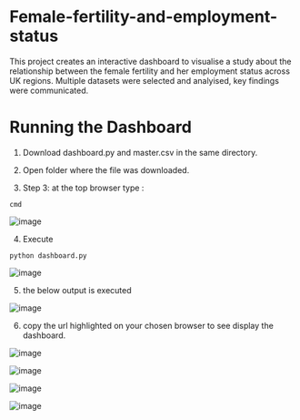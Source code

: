 # Female-fertility-and-employment-status
This project creates an interactive dashboard to visualise a study about the relationship between the female fertility and her employment status across UK regions. Multiple datasets were selected and analyised, key findings were communicated.


# Running the Dashboard
1) Download dashboard.py and  master.csv in the same directory.

2) Open folder where the file was downloaded.

3) Step 3: at the top browser type :
```
cmd
```
![image](https://user-images.githubusercontent.com/57564713/185801227-6c8f5824-89a0-44a1-8bcb-6486cfba828b.png)


4) Execute 
```
python dashboard.py
```
![image](https://user-images.githubusercontent.com/57564713/185801170-f882f9df-43de-43fa-9899-e42f80ea12cf.png)




5) the below output is executed

![image](https://user-images.githubusercontent.com/57564713/185801264-f0cb8fcd-711e-47f2-9237-d11e61c1955c.png)




6) copy the url highlighted on your chosen browser to see display the dashboard.

![image](https://user-images.githubusercontent.com/57564713/185801678-a75236d1-5cc5-4593-8147-d4a51281e2fb.png)



![image](https://user-images.githubusercontent.com/57564713/185801585-c5bd1a6f-02e5-4348-a536-a3145572144c.png)



![image](https://user-images.githubusercontent.com/57564713/185801590-7c6831ef-a8ec-4bc6-a0a9-1b5e06f1f07b.png)


![image](https://user-images.githubusercontent.com/57564713/185801597-52571ce6-de01-4311-9205-3ec091318df6.png)



 
 


 
 

 

